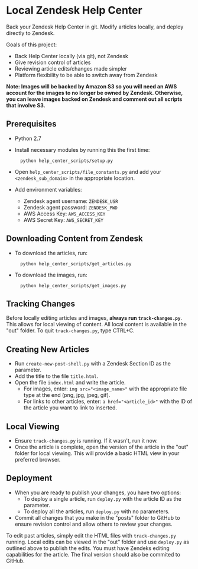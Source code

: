# Local Zendesk Help Center

Back your Zendesk Help Center in git. Modify articles locally, and deploy
directly to Zendesk.

Goals of this project:

- Back Help Center locally (via git), not Zendesk
- Give revision control of articles
- Reviewing article edits/changes made simpler
- Platform flexibility to be able to switch away from Zendesk

**Note: Images will be backed by Amazon S3 so you will need an AWS account
for the images to no longer be owned by Zendesk. Otherwise, you can leave
images backed on Zendesk and comment out all scripts that involve S3.**

## Prerequisites

- Python 2.7
- Install necessary modules by running this the first time:

		python help_center_scripts/setup.py

- Open `help_center_scripts/file_constants.py` and add your 
  `<zendesk_sub_domain>` in the appropriate location.
- Add environment variables: 
	- Zendesk agent username: `ZENDESK_USR`
	- Zendesk agent password: `ZENDESK_PWD`
	- AWS Access Key: `AWS_ACCESS_KEY`
	- AWS Secret Key: `AWS_SECRET_KEY`

## Downloading Content from Zendesk

- To download the articles, run:

		python help_center_scripts/get_articles.py

- To download the images, run:

		python help_center_scripts/get_images.py

## Tracking Changes

Before locally editing articles and images, **always run `track-changes.py`**.
This allows for local viewing of content. All local content is available in the
"out" folder. To quit `track-changes.py`, type CTRL+C.

## Creating New Articles

- Run `create-new-post-shell.py` with a Zendesk Section ID as the parameter.
- Add the title to the file `title.html`.
- Open the file `index.html` and write the article.
	- For images, enter: `img src="<image_name>"` with the
      appropriate file type at the end (png, jpg, jpeg, gif).
	- For links to other articles, enter: `a href="<article_id>"` with the ID
      of the article you want to link to inserted.

## Local Viewing

- Ensure `track-changes.py` is running. If it wasn't, run it now.
- Once the article is complete, open the version of the article in the "out"
  folder for local viewing. This will provide a basic HTML view in your
  preferred browser.

## Deployment

- When you are ready to publish your changes, you have two options:
	- To deploy a single article, run `deploy.py` with the article ID
      as the parameter.
    - To deploy all the articles, run `deploy.py` with no parameters.
- Commit all changes that you make in the "posts" folder to GitHub
to ensure revision control and allow others to review your changes.

To edit past articles, simply edit the HTML files with `track-changes.py`
running. Local edits can be viewed in the "out" folder and use `deploy.py` as
outlined above to publish the edits. You must have Zendeks editing capabilities 
for the article. The final version should also be commited to GitHub.
